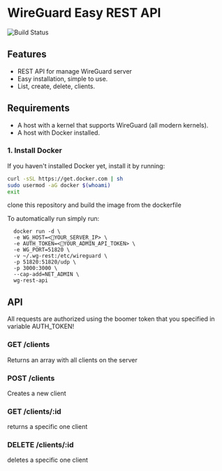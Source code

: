 # WireGuard Easy REST API

![Build Status](https://github.com/leonovk/wg-rest-api/actions/workflows/ruby.yml/badge.svg)

## Features
* REST API for manage WireGuard server
* Easy installation, simple to use.
* List, create, delete, clients.


## Requirements

* A host with a kernel that supports WireGuard (all modern kernels).
* A host with Docker installed.

### 1. Install Docker

If you haven't installed Docker yet, install it by running:

```bash
curl -sSL https://get.docker.com | sh
sudo usermod -aG docker $(whoami)
exit
```
clone this repository and build the image from the dockerfile

To automatically run simply run:

```
  docker run -d \
  -e WG_HOST=<🚨YOUR_SERVER_IP> \
  -e AUTH_TOKEN=<🚨YOUR_ADMIN_API_TOKEN> \
  -e WG_PORT=51820 \
  -v ~/.wg-rest:/etc/wireguard \
  -p 51820:51820/udp \
  -p 3000:3000 \
  --cap-add=NET_ADMIN \
  wg-rest-api
```

## API

All requests are authorized using the boomer token that you specified in variable AUTH_TOKEN!

### GET /clients

Returns an array with all clients on the server

### POST /clients

Creates a new client

### GET /clients/:id

returns a specific one client

### DELETE /clients/:id

deletes a specific one client
